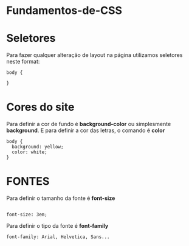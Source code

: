 # Fundamentos-de-CSS

# Seletores

Para fazer qualquer alteração de layout na página utilizamos seletores neste format:

```
body {

}

```

# Cores do site

Para definir a cor de fundo é <strong>background-color</strong> ou simplesmente <strong>background</strong>. E para definir a cor das letras, o comando é <strong>color</strong>

```
body {
  background: yellow;
  color: white;
}

```


# FONTES

Para definir o tamanho da fonte é <strong>font-size</strong>

```

font-size: 3em;

```

Para definir o tipo da fonte é <strong>font-family</strong>

```
font-family: Arial, Helvetica, Sans...
```


